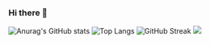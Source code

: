 ### Hi there 👋

<!--
**yabsiraditya/yabsiraditya** is a ✨ _special_ ✨ repository because its `README.md` (this file) appears on your GitHub profile.

Here are some ideas to get you started:

- 🔭 I’m currently working on ...
- 🌱 I’m currently learning ...
- 👯 I’m looking to collaborate on ...
- 🤔 I’m looking for help with ...
- 💬 Ask me about ...
- 📫 How to reach me: ...
- 😄 Pronouns: ...
- ⚡ Fun fact: ...
-->

![Anurag's GitHub stats](https://github-readme-stats.vercel.app/api?username=yabsiraditya&show_icons=true)
![Top Langs](https://github-readme-stats.vercel.app/api/top-langs/?username=anuraghazra&layout=compact)
![GitHub Streak](https://github-readme-streak-stats.herokuapp.com?user=yabsiraditya&theme=github-light)
![](https://github-profile-summary-cards.vercel.app/api/cards/profile-details?username=yabsiraditya&theme=github)
